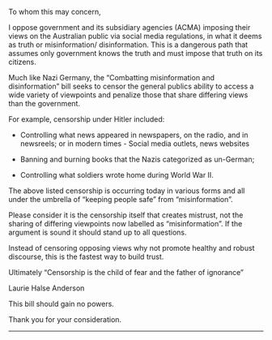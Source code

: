 To whom this may concern,

I oppose government and its subsidiary agencies (ACMA) imposing their views
on the Australian public via social media regulations, in what it deems as truth or
misinformation/ disinformation. This is a dangerous path that assumes only
government knows the truth and must impose that truth on its citizens.

Much like Nazi Germany, the “Combatting misinformation and disinformation”
bill seeks to censor the general publics ability to access a wide variety of
viewpoints and penalize those that share differing views than the government.

For example, censorship under Hitler included:

  - Controlling what news appeared in newspapers, on the radio, and in
newsreels; or in modern times - Social media outlets, news websites

  - Banning and burning books that the Nazis categorized as un-German;

  - Controlling what soldiers wrote home during World War II.

The above listed censorship is occurring today in various forms and all under the
umbrella of “keeping people safe” from “misinformation”.

Please consider it is the censorship itself that creates mistrust, not the sharing of
differing viewpoints now labelled as “misinformation”. If the argument is sound
it should stand up to all questions.

Instead of censoring opposing views why not promote healthy and robust
discourse, this is the fastest way to build trust.

Ultimately “Censorship is the child of fear and the father of ignorance”

Laurie Halse Anderson

This bill should gain no powers.

Thank you for your consideration.


-----

